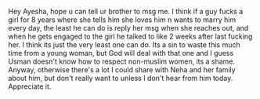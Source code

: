 
Hey Ayesha, hope u can tell ur brother to msg me. I think if a guy fucks a girl for 8 years where she tells him she loves him n wants to marry him every day, the least he can do is reply her msg when she reaches out, and when he gets engaged to the girl he talked to like 2 weeks after last fucking her. I think its just the very least one can do. Its a sin to waste this much time from a young woman, but God will deal with that one and I guess Usman doesn't know how to respect non-muslim women, its a shame. Anyway, otherwise there's a lot I could share with Neha and her family about him, but don't really want to unless I don't hear from him today. Appreciate it.
